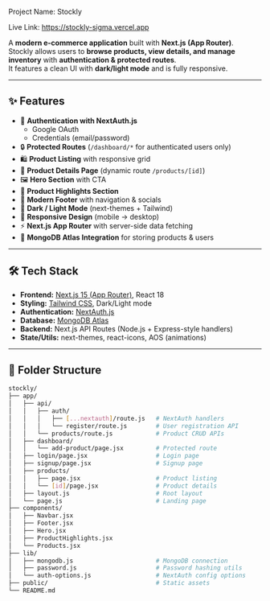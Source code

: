 Project Name: Stockly

Live Link: https://stockly-sigma.vercel.app 


A **modern e-commerce application** built with **Next.js (App Router)**.  
Stockly allows users to **browse products, view details, and manage inventory** with **authentication & protected routes**.  
It features a clean UI with **dark/light mode** and is fully responsive.

---

## ✨ Features

- 🔑 **Authentication with NextAuth.js**
  - Google OAuth
  - Credentials (email/password)
- 🔒 **Protected Routes** (`/dashboard/*` for authenticated users only)
- 🛍 **Product Listing** with responsive grid
- 📄 **Product Details Page** (dynamic route `/products/[id]`)
- 🖼 **Hero Section** with CTA
- 🌟 **Product Highlights Section**
- 🧩 **Modern Footer** with navigation & socials
- 🌙 **Dark / Light Mode** (next-themes + Tailwind)
- 📱 **Responsive Design** (mobile → desktop)
- ⚡ **Next.js App Router** with server-side data fetching
- 💾 **MongoDB Atlas Integration** for storing products & users

---

## 🛠 Tech Stack

- **Frontend:** [Next.js 15 (App Router)](https://nextjs.org/), React 18
- **Styling:** [Tailwind CSS](https://tailwindcss.com/), Dark/Light mode
- **Authentication:** [NextAuth.js](https://next-auth.js.org/)
- **Database:** [MongoDB Atlas](https://www.mongodb.com/atlas)
- **Backend:** Next.js API Routes (Node.js + Express-style handlers)
- **State/Utils:** next-themes, react-icons, AOS (animations)

---

## 📂 Folder Structure

```bash
stockly/
├── app/
│   ├── api/
│   │   ├── auth/
│   │   │   ├── [...nextauth]/route.js   # NextAuth handlers
│   │   │   └── register/route.js        # User registration API
│   │   └── products/route.js            # Product CRUD APIs
│   ├── dashboard/
│   │   └── add-product/page.jsx         # Protected route
│   ├── login/page.jsx                   # Login page
│   ├── signup/page.jsx                  # Signup page
│   ├── products/
│   │   ├── page.jsx                     # Product listing
│   │   └── [id]/page.jsx                # Product details
│   ├── layout.js                        # Root layout
│   └── page.js                          # Landing page
├── components/
│   ├── Navbar.jsx
│   ├── Footer.jsx
│   ├── Hero.jsx
│   ├── ProductHighlights.jsx
│   └── Products.jsx
├── lib/
│   ├── mongodb.js                       # MongoDB connection
│   ├── password.js                      # Password hashing utils
│   └── auth-options.js                  # NextAuth config options
├── public/                              # Static assets
└── README.md
